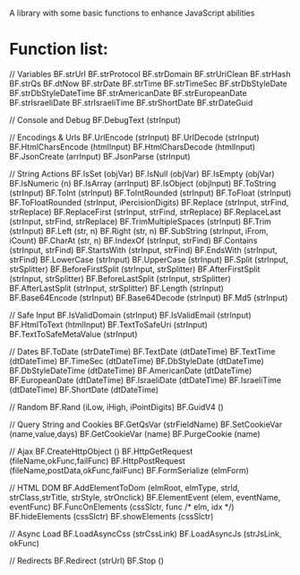 A library with some basic functions to enhance JavaScript abilities

Function list:
=============

// Variables
BF.strUrl
BF.strProtocol
BF.strDomain
BF.strUriClean
BF.strHash
BF.strQs
BF.dtNow
BF.strDate
BF.strTime
BF.strTimeSec
BF.strDbStyleDate
BF.strDbStyleDateTime
BF.strAmericanDate
BF.strEuropeanDate
BF.strIsraeliDate
BF.strIsraeliTime
BF.strShortDate
BF.strDateGuid

// Console and Debug
BF.DebugText (strInput)

// Encodings & Urls
BF.UrlEncode (strInput)
BF.UrlDecode (strInput)
BF.HtmlCharsEncode (htmlInput)
BF.HtmlCharsDecode (htmlInput)
BF.JsonCreate (arrInput)
BF.JsonParse (strInput)

// String Actions
BF.IsSet (objVar)
BF.IsNull (objVar)
BF.IsEmpty (objVar)
BF.IsNumeric (n)
BF.IsArray (arrInput)
BF.IsObject (objInput)
BF.ToString (strInput)
BF.ToInt (strInput)
BF.ToIntRounded (strInput)
BF.ToFloat (strInput)
BF.ToFloatRounded (strInput, iPercisionDigits)
BF.Replace (strInput, strFind, strReplace)
BF.ReplaceFirst (strInput, strFind, strReplace)
BF.ReplaceLast (strInput, strFind, strReplace)
BF.TrimMultipleSpaces (strInput)
BF.Trim (strInput)
BF.Left (str, n)
BF.Right (str, n)
BF.SubString (strInput, iFrom, iCount)
BF.CharAt (str, n)
BF.IndexOf (strInput, strFind)
BF.Contains (strInput, strFind)
BF.StartsWith (strInput, strFind)
BF.EndsWith (strInput, strFind)
BF.LowerCase (strInput)
BF.UpperCase (strInput)
BF.Split (strInput, strSplitter)
BF.BeforeFirstSplit (strInput, strSplitter)
BF.AfterFirstSplit (strInput, strSplitter)
BF.BeforeLastSplit (strInput, strSplitter)
BF.AfterLastSplit (strInput, strSplitter)
BF.Length (strInput)
BF.Base64Encode (strInput)
BF.Base64Decode (strInput)
BF.Md5 (strInput)

// Safe Input
BF.IsValidDomain (strInput)
BF.IsValidEmail (strInput)
BF.HtmlToText (htmlInput)
BF.TextToSafeUri (strInput)
BF.TextToSafeMetaValue (strInput)

// Dates
BF.ToDate (strDateTime)
BF.TextDate (dtDateTime)
BF.TextTime (dtDateTime)
BF.TimeSec (dtDateTime)
BF.DbStyleDate (dtDateTime)
BF.DbStyleDateTime (dtDateTime)
BF.AmericanDate (dtDateTime)
BF.EuropeanDate (dtDateTime)
BF.IsraeliDate (dtDateTime)
BF.IsraeliTime (dtDateTime)
BF.ShortDate (dtDateTime)

// Random
BF.Rand (iLow, iHigh, iPointDigits)
BF.GuidV4 ()

// Query String and Cookies
BF.GetQsVar (strFieldName)
BF.SetCookieVar (name,value,days)
BF.GetCookieVar (name)
BF.PurgeCookie (name)

// Ajax
BF.CreateHttpObject () 
BF.HttpGetRequest (fileName,okFunc,failFunc)
BF.HttpPostRequest (fileName,postData,okFunc,failFunc)
BF.FormSerialize (elmForm)

// HTML DOM
BF.AddElementToDom (elmRoot, elmType, strId, strClass,strTitle, strStyle, strOnclick)
BF.ElementEvent (elem, eventName, eventFunc)
BF.FuncOnElements (cssSlctr, func /* elm, idx */)
BF.hideElements (cssSlctr)
BF.showElements (cssSlctr)

// Async Load
BF.LoadAsyncCss (strCssLink)
BF.LoadAsyncJs (strJsLink, okFunc)

// Redirects
BF.Redirect (strUrl)
BF.Stop ()

